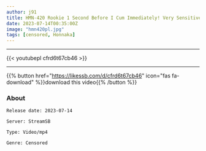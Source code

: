 ```yaml
---
author: j91
title: HMN-420 Rookie 1 Second Before I Cum Immediately! Very Sensitive! G Cup God Kubire Active Female College Student Creampie AV Debut! ! Makina Senzoku
date: 2023-07-14T00:35:00Z
image: "hmn420pl.jpg"
tags: [censored, Honnaka]
---
```

___

{{< youtubepl cfrd6t67cb46 >}}
___

{{% button href="https://likessb.com/d/cfrd6t67cb46" icon="fas fa-download" %}}download this video{{% /button %}}
### About

`Release date: 2023-07-14`

`Server: StreamSB`

`Type: Video/mp4`

`Genre:	Censored`